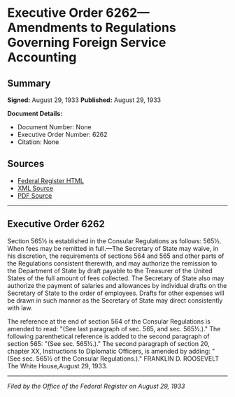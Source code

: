 # Executive Order 6262—Amendments to Regulations Governing Foreign Service Accounting

## Summary

**Signed:** August 29, 1933
**Published:** August 29, 1933

**Document Details:**
- Document Number: None
- Executive Order Number: 6262
- Citation: None

## Sources
- [Federal Register HTML](https://www.presidency.ucsb.edu/documents/executive-order-6262-amendments-regulations-governing-foreign-service-accounting)
- [XML Source](None)
- [PDF Source](None)

---

## Executive Order 6262

Section 565½ is established in the Consular Regulations as follows:
565½. When fees may be remitted in full.—The Secretary of State may waive, in his discretion, the requirements of sections 564 and 565 and other parts of the Regulations consistent therewith, and may authorize the remission to the Department of State by draft payable to the Treasurer of the United States of the full amount of fees collected. The Secretary of State also may authorize the payment of salaries and allowances by individual drafts on the Secretary of State to the order of employees. Drafts for other expenses will be drawn in such manner as the Secretary of State may direct consistently with law.

The reference at the end of section 564 of the Consular Regulations is amended to read: "(See last paragraph of sec. 565, and sec. 565½.)."
The following parenthetical reference is added to the second paragraph of section 565: "(See sec. 565½.)."
The second paragraph of section 20, chapter XX, Instructions to Diplomatic Officers, is amended by adding: "(See sec. 565½ of the Consular Regulations.)."
FRANKLIN D. ROOSEVELT
The White House,August 29, 1933.

---

*Filed by the Office of the Federal Register on August 29, 1933*
